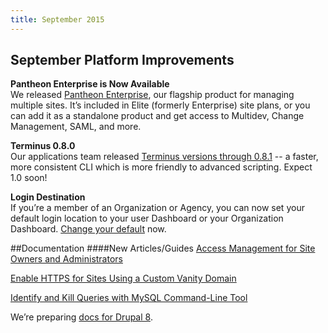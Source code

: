 ```yaml
---
title: September 2015
---
```


## September Platform Improvements


**Pantheon Enterprise is Now Available**  
We released [Pantheon Enterprise](https://pantheon.io/blog/announcing-pantheon-enterprise), our flagship product for managing multiple sites. It’s included in Elite (formerly Enterprise) site plans, or you can add it as a standalone product and get access to Multidev, Change Management, SAML, and more. 

**Terminus 0.8.0**  
Our applications team released [Terminus versions through 0.8.1](https://github.com/pantheon-systems/cli/blob/master/CHANGELOG.md#081---2015-09-28) -- a faster, more consistent CLI which is more friendly to advanced scripting. Expect 1.0 soon! 

**Login Destination**  
If you’re a member of an Organization or Agency, you can now set your default login location to your user Dashboard or your Organization Dashboard. [Change your default](https://dashboard.pantheon.io/user/#account/login-destination) now.


##Documentation
####New Articles/Guides
[Access Management for Site Owners and Administrators](/docs/articles/users/access-management/)  

[Enable HTTPS for Sites Using a Custom Vanity Domain](/docs/articles/organizations/https-for-sites-using-a-custom-vanity-domain/)

[Identify and Kill Queries with MySQL Command-Line Tool](/docs/articles/sites/database/kill-mysql-queries/)

We’re preparing [docs for Drupal 8](https://github.com/pantheon-systems/documentation/pulls?utf8=%E2%9C%93&q=is%3Apr+milestone%3AD8+). 

